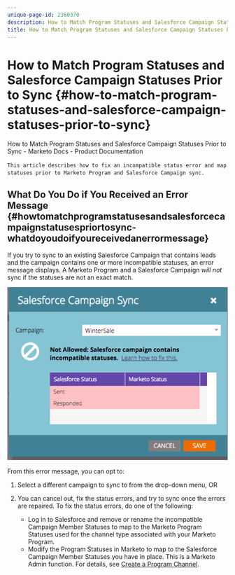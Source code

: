 ```yaml
---
unique-page-id: 2360370
description: How to Match Program Statuses and Salesforce Campaign Statuses Prior to Sync - Marketo Docs - Product Documentation
title: How to Match Program Statuses and Salesforce Campaign Statuses Prior to Sync
---
```


# How to Match Program Statuses and Salesforce Campaign Statuses Prior to Sync {#how-to-match-program-statuses-and-salesforce-campaign-statuses-prior-to-sync}

How to Match Program Statuses and Salesforce Campaign Statuses Prior to Sync - Marketo Docs - Product Documentation

`This article describes how to fix an incompatible status error and map statuses prior to Marketo Program and Salesforce Campaign sync.`

## What Do You Do if You Received an Error Message {#howtomatchprogramstatusesandsalesforcecampaignstatusespriortosync-whatdoyoudoifyoureceivedanerrormessage}

If you try to sync to an existing Salesforce Campaign that contains leads and the campaign contains one or more incompatible statuses, an error message displays. A Marketo Program and a Salesforce Campaign *will not* sync if the statuses are not an exact match.

![](assets/image2015-7-22-9-3a23-3a29.png)

From this error message, you can opt to:

1. Select a different campaign to sync to from the drop-down menu, OR
1. You can cancel out, fix the status errors, and try to sync once the errors are repaired. To fix the status errors, do one of the following:

    * Log in to Salesforce and remove or rename the incompatible Campaign Member Statuses to map to the Marketo Program Statuses used for the channel type associated with your Marketo Program.
    * Modify the Program Statuses in Marketo to map to the Salesforce Campaign Member Statuses you have in place. This is a Marketo Admin function. For details, see [Create a Program Channel](../../../../../../welcome-to-marketo-docs/product-docs/administration/tags/create-a-program-channel.md).

